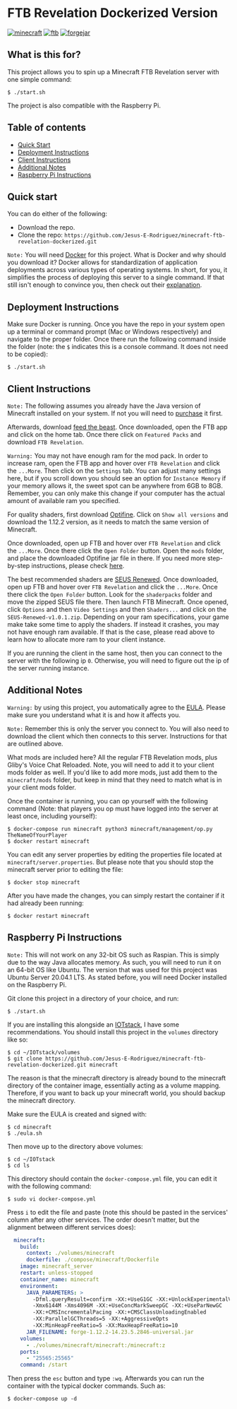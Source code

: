 # FTB Revelation Dockerized Version
[![minecraft](https://img.shields.io/badge/minecraft-1.12.2-green.svg)](https://www.minecraft.net/en-us)
[![ftb](https://img.shields.io/badge/ftb-3.4.0-orange.svg)](https://www.feed-the-beast.com/)
[![forgejar](https://img.shields.io/badge/forgejar-1.12.2.14.23.5.28.46-purple.svg)](https://www.feed-the-beast.com/modpack/ftb_revelation)


## What is this for?
This project allows you to spin up a Minecraft FTB Revelation server with one simple command:

    $ ./start.sh

The project is also compatible with the Raspberry Pi.
    
## Table of contents
- [Quick Start](#quick-start)
- [Deployment Instructions](#deployment-instructions)
- [Client Instructions](#client-instructions)
- [Additional Notes](#additional-notes)
- [Raspberry Pi Instructions](#raspberry-pi-instructions)

## Quick start
You can do either of the following:
- Download the repo.
- Clone the repo: `https://github.com/Jesus-E-Rodriguez/minecraft-ftb-revelation-dockerized.git`

`Note:` You will need [Docker](https://www.docker.com/products/docker-desktop) for this project. 
What is Docker and why should you download it? Docker allows for standardization of application 
deployments across various types of operating systems. In short, for you, it simplifies the 
process of deploying this server to a single command. If that still isn't enough to convince 
you, then check out their [explanation](https://www.docker.com/resources/what-container).

## Deployment Instructions
Make sure Docker is running. Once you have the repo in your system open up a terminal or 
command prompt (Mac or Windows respectively) and navigate to the proper folder. Once there
run the following command inside the folder (note: the `$` indicates this is a console 
command. It does not need to be copied):

    $ ./start.sh

## Client Instructions
`Note:` The following assumes you already have the Java version of Minecraft installed on your system.
If not you will need to [purchase](https://www.minecraft.net/en-us/store/minecraft-java-edition) it first.

Afterwards, download [feed the beast](https://www.feed-the-beast.com/). Once downloaded, open the FTB app
and click on the home tab. Once there click on `Featured Packs` and download `FTB Revelation`.

`Warning:` You may not have enough ram for the mod pack. In order to increase ram,
open the FTB app and hover over `FTB Revelation` and click the `...More`.
Then click on the `Settings` tab. You can adjust many settings here, but if you scroll down
you should see an option for `Instance Memory` if your memory allows it, the sweet spot can be 
anywhere from 6GB to 8GB. Remember, you can only make this change if your computer has the 
actual amount of available ram you specified.

For quality shaders, first download [Optifine](https://optifine.net/downloads).
Click on `Show all versions` and download the 1.12.2 version, as it needs to match the same version
of Minecraft.

Once downloaded, open up FTB and hover over `FTB Revelation` and click the `...More`. Once there click the
`Open Folder` button. Open the `mods` folder, and place the downloaded Optifine jar file in there. 
If you need more step-by-step instructions, please check [here](https://ftb.gamepedia.com/Shaders_(programs)).

The best recommended shaders are [SEUS Renewed](https://www.sonicether.com/seus/).
Once downloaded, open up FTB and hover over `FTB Revelation` and click the `...More`. Once there click the 
`Open Folder` button. Look for the `shaderpacks` folder and move the zipped SEUS file there. 
Then launch FTB Minecraft. Once opened, click `Options` and then `Video Settings` and then `Shaders...`
and click on the `SEUS-Renewed-v1.0.1.zip`. Depending on your ram specifications, your game
make take some time to apply the shaders. If instead it crashes, you may not have enough 
ram available. If that is the case, please read above to learn how to allocate more ram to 
your client instance.

If you are running the client in the same host, then you can connect to the server with the following
ip `0`. Otherwise, you will need to figure out the ip of the server running instance.

## Additional Notes
`Warning:` by using this project, you automatically agree to the [EULA](https://account.mojang.com/documents/minecraft_eula). Please make sure you
understand what it is and how it affects you.

`Note:` Remember this is only the server you connect to. You will also need to download the client
which then connects to this server. Instructions for that are outlined above.

What mods are included here? All the regular FTB Revelation mods, plus Gliby's Voice Chat Reloaded.
Note, you will need to add it to your client mods folder as well. If you'd like to add more mods,
just add them to the `minecraft/mods` folder, but keep in mind that they need to match what is in
your client mods folder.

Once the container is running, you can op yourself with the following command
(Note: that players you op must have logged into the server at least once, including yourself):

    $ docker-compose run minecraft python3 minecraft/management/op.py TheNameOfYourPlayer
    $ docker restart minecraft

You can edit any server properties by editing the properties file located at `minecraft/server.properties`. 
But please note that you should stop the minecraft server prior to editing the file:

    $ docker stop minecraft

After you have made the changes, you can simply restart the container if it had already been running:

    $ docker restart minecraft

## Raspberry Pi Instructions

`Note:` This will not work on any 32-bit OS such as Raspian. This is simply due to the way Java 
allocates memory. As such, you will need to run it on an 64-bit OS like Ubuntu. The version that was used for
this project was Ubuntu Server 20.04.1 LTS. As stated before, you will need Docker installed on the Raspberry Pi.

Git clone this project in a directory of your choice, and run:

    $ ./start.sh

If you are installing this alongside an [IOTstack](https://github.com/SensorsIot/IOTstack), I have some recommendations.
You should install this project in the `volumes` directory like so:

    $ cd ~/IOTstack/volumes
    $ git clone https://github.com/Jesus-E-Rodriguez/minecraft-ftb-revelation-dockerized.git minecraft

The reason is that the minecraft directory is already bound to the minecraft directory of the container image, essentially
acting as a volume mapping. Therefore, if you want to back up your minecraft world, you should backup the minecraft
directory.

Make sure the EULA is created and signed with:

    $ cd minecraft
    $ ./eula.sh
    
Then move up to the directory above volumes:

    $ cd ~/IOTstack
    $ cd ls

This directory should contain the `docker-compose.yml` file, you can edit it with the following command:

    $ sudo vi docker-compose.yml

Press `i` to edit the file and paste (note this should be pasted in the services' column after any other services. The
order doesn't matter, but the alignment between different services does):

```yaml
  minecraft:
    build:
      context: ./volumes/minecraft
      dockerfile: ./compose/minecraft/Dockerfile
    image: minecraft_server
    restart: unless-stopped
    container_name: minecraft
    environment:
      JAVA_PARAMETERS: >
        -Dfml.queryResult=confirm -XX:+UseG1GC -XX:+UnlockExperimentalVMOptions
        -Xmx6144M -Xms4096M -XX:+UseConcMarkSweepGC -XX:+UseParNewGC
        -XX:+CMSIncrementalPacing -XX:+CMSClassUnloadingEnabled
        -XX:ParallelGCThreads=5 -XX:+AggressiveOpts
        -XX:MinHeapFreeRatio=5 -XX:MaxHeapFreeRatio=10
      JAR_FILENAME: forge-1.12.2-14.23.5.2846-universal.jar
    volumes:
      - ./volumes/minecraft/minecraft:/minecraft:z
    ports:
      - "25565:25565"
    command: /start
```

Then press the `esc` button and type `:wq`. Afterwards you can run the container with the typical docker commands. Such as:

    $ docker-compose up -d